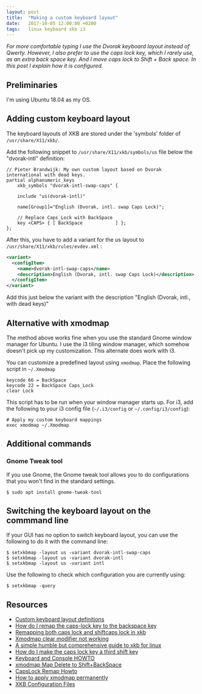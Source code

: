 ```yaml
---
layout: post
title:  "Making a custom keyboard layout"
date:   2017-10-05 12:00:00 +0200
tags:   linux keyboard xkb i3
---
```

*For more comfortable typing I use the Dvorak keyboard layout instead of Qwerty. However, I also prefer to use the caps lock key, which I rarely use, as an extra back space key. And I move caps lock to Shift + Back space. In this post I explain how it is configured.*

## Preliminaries
I'm using Ubuntu 18.04 as my OS.

## Adding custom keyboard layout
The keyboard layouts of XKB are stored under the 'symbols' folder of `/usr/share/X11/xkb/`.

Add the following snippet to `/usr/share/X11/xkb/symbols/us` file below the "dvorak-intl" definition:
```
// Pieter Brandwijk: My own custom layout based on Dvorak international with dead keys.
partial alphanumeric_keys
    xkb_symbols "dvorak-intl-swap-caps" {

    include "us(dvorak-intl)"

    name[Group1]="English (Dvorak, intl. swap Caps Lock)";

    // Replace Caps_Lock with BackSpace
    key <CAPS> { [ BackSpace            ] };
};
```

After this, you have to add a variant for the us layout to `/usr/share/X11/xkb/rules/evdev.xml` :
```xml
<variant>
  <configItem>
    <name>dvorak-intl-swap-caps</name>
    <description>English (Dvorak, intl. swap Caps Lock)</description>
  </configItem>
</variant>
```

Add this just below the variant with the description "English (Dvorak, intl., with dead keys)"

## Alternative with xmodmap
The method above works fine when you use the standard Gnome window manager for Ubuntu. I use the i3 tiling window manager, which somehow doesn't pick up my customization. This alternate does work with i3.

You can customize a predefined layout using `xmodmap`. Place the following script in `~/.Xmodmap`
```
keycode 66 = BackSpace
keycode 22 = BackSpace Caps_Lock
clear Lock
```

This script has to be run when your window manager starts up. For i3, add the following to your i3 config file (`~/.i3/config` or `~/.config/i3/config`):
```
# Apply my custom keyboard mappings
exec xmodmap ~/.Xmodmap
```

## Additional commands

### Gnome Tweak tool
If you use Gnome, the Gnome tweak tool allows you to do configurations that you won't find in the standard settings.
```console
$ sudo apt install gnome-tweak-tool
```

## Switching the keyboard layout on the commmand line
If your GUI has no option to switch keyboard layout, you can use the following to do it with the command line:
```console
$ setxkbmap -layout us -variant dvorak-intl-swap-caps
$ setxkbmap -layout us -variant dvorak-intl
$ setxkbmap -layout us -variant intl
```

Use the following to check which configuration you are currently using:

```console
$ setxkbmap -query
```

## Resources
- [Custom keyboard layout definitions][ubuntu]
- [How do I remap the caps-lock key to the backspace key][askubuntu]
- [Remapping both caps lock and shiftcaps lock in xkb][stack]
- [Xmodmap clear modifier not working][stack2]
- [A simple humble but comprehensive guide to xkb for linux][medium]
- [How do I make the caps lock key a third shift key][askubuntu2]
- [Keyboard and Console HOWTO][tldp]
- [xmodmap Map Delete to Shift+BackSpace][archlinux]
- [CapsLock Remap Howto][noah]
- [How to apply xmodmap permanently][xmodmap]
- [XKB Configuration Files][char]

[stack]: https://unix.stackexchange.com/questions/90089/remapping-both-caps-lock-and-shiftcaps-lock-in-xkb
[stack2]: https://unix.stackexchange.com/questions/202930/xmodmap-clear-modifier-not-working
[medium]: https://medium.com/@damko/a-simple-humble-but-comprehensive-guide-to-xkb-for-linux-6f1ad5e13450
[ubuntu]: https://help.ubuntu.com/community/Custom%20keyboard%20layout%20definitions?action=show&redirect=Howto%3A+Custom+keyboard+layout+definitions
[askubuntu]: https://askubuntu.com/questions/653591/how-do-i-remap-the-caps-lock-key-to-the-backspace-key
[askubuntu2]: https://askubuntu.com/questions/82837/how-do-i-make-the-caps-lock-key-a-third-shift-key/820421
[tldp]: http://tldp.org/HOWTO/Keyboard-and-Console-HOWTO-5.html
[archlinux]: https://bbs.archlinux.org/viewtopic.php?id=139169
[noah]: http://www.noah.org/wiki/CapsLock_Remap_Howto
[xmodmap]: https://askubuntu.com/questions/333897/how-to-apply-xmodmap-permanently
[char]: http://www.charvolant.org/doug/xkb/html/node5.html

